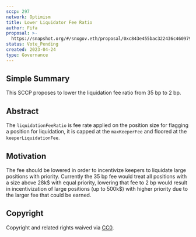 ```yaml
---
sccp: 297
network: Optimism
title: Lower Liquidator Fee Ratio
author: Fifa
proposal: >-
  https://snapshot.org/#/snxgov.eth/proposal/0xc843e455bac322436c46097982052442f14723d31fb2eb02506ad8b5ed8cc73d
status: Vote_Pending
created: 2023-04-24
type: Governance
---
```


## Simple Summary

<!--"If you can't explain it simply, you don't understand it well enough." Provide a simplified and layman-accessible explanation of the SCCP.-->

This SCCP proposes to lower the liquidation fee ratio from 35 bp to 2 bp.

## Abstract

<!--A short (~200 word) description of the variable change proposed.-->
The `liquidationFeeRatio` is fee rate applied on the position size for flagging a position for liquidation, it is capped at the `maxKeeperFee` and floored at the `keeperLiquidationFee`.

## Motivation

<!--The motivation is critical for SCCPs that want to update variables within Synthetix. It should clearly explain why the existing variable is not incentive aligned. SCCP submissions without sufficient motivation may be rejected outright.-->

The fee should be lowered in order to incentivize keepers to liquidate large positions with priority. Currently the 35 bp fee would treat all positions with a size above 28k$ with equal priority, lowering that fee to 2 bp would result in incentivization of large positions (up to 500k$) with higher priority due to the larger fee that could be earned.

## Copyright

Copyright and related rights waived via [CC0](https://creativecommons.org/publicdomain/zero/1.0/).

